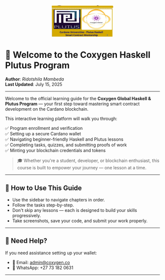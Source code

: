 <p align="center">
  <img src="logo.png" alt="Coxygen Logo" width="200" />
</p>

# 👋 Welcome to the Coxygen Haskell Plutus Program

**Author**: *Ridotshila Mambeda*  
**Last Updated**: July 15, 2025

---

Welcome to the official learning guide for the **Coxygen Global Haskell & Plutus Program** — your first step toward mastering smart contract development on the Cardano blockchain.

This interactive learning platform will walk you through:

✅ Program enrollment and verification  
✅ Setting up a secure Cardano wallet  
✅ Navigating beginner-friendly Haskell and Plutus lessons  
✅ Completing tasks, quizzes, and submitting proofs of work  
✅ Minting your blockchain credentials and tokens

> 🎓 Whether you're a student, developer, or blockchain enthusiast, this course is built to empower your journey — one lesson at a time.

---

## 📘 How to Use This Guide

- Use the sidebar to navigate chapters in order.
- Follow the tasks step-by-step.
- Don't skip any lessons — each is designed to build your skills progressively.
- Take screenshots, save your code, and submit your work properly.

---

## 💬 Need Help?

If you need assistance setting up your wallet:

- 📧 Email: [admin@coxygen.co](mailto:admin@coxygen.co)
- 📱 WhatsApp: +27 73 182 0631

---


